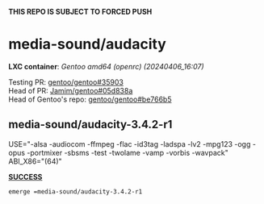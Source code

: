__THIS REPO IS SUBJECT TO FORCED PUSH__

# media-sound/audacity

__LXC container__: _Gentoo amd64 (openrc) (20240406_16:07)_

Testing PR: [gentoo/gentoo#35903](https://github.com/gentoo/gentoo/pull/35903)  
Head of PR: [Jamim/gentoo#05d838a](https://github.com/Jamim/gentoo/tree/05d838a28b1c2516741f7ff25b2c4e89984e76e8)  
Head of Gentoo's repo: [gentoo/gentoo#be766b5](https://github.com/gentoo/gentoo/tree/be766b5b349fc88b7c91c35074560d162240c3fd)

## media-sound/audacity-3.4.2-r1

USE="-alsa -audiocom -ffmpeg -flac -id3tag -ladspa -lv2 -mpg123 -ogg -opus -portmixer -sbsms -test -twolame -vamp -vorbis -wavpack" ABI_X86="(64)"

__[SUCCESS](results/PR_35903/head_05d838a28b1c2516741f7ff25b2c4e89984e76e8/media-sound/audacity/audacity-3.4.2-r1/1/)__

```
emerge =media-sound/audacity-3.4.2-r1
```
